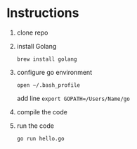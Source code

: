 # Instructions

1. clone repo

1. install Golang

    `brew install golang`

1. configure go environment

    `open ~/.bash_profile`

    add line `export GOPATH=/Users/Name/go`

1. compile the code

1. run the code

    `go run hello.go`
